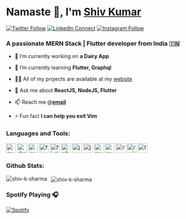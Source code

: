 # Namaste 🙏, I'm [Shiv Kumar][website]

[![Twitter Follow][twitterbadge]][twitterfollow]
[![LinkedIn Connect][linkedinbadge]][linkedin]
[![Instagram Follow][instabadge]][instagram]

### A passionate MERN Stack | Flutter developer from India 🇮🇳

- 🔭 I’m currently working on **a Dairy App**

- 🌱 I’m currently learning **Flutter, Graphql**

- 👨‍💻 All of my projects are available at my [website][website]

- 💬 Ask me about **ReactJS, NodeJS, Flutter**

- 📫 Reach me @**[email][email]**

- ⚡ Fun fact **I can help you exit Vim**

### Languages and Tools:

<p align="left">
<img src="https://unpkg.com/simple-icons@v3/icons/android.svg" alt="android" width="26" height="26"/>
<img src="https://www.vectorlogo.zone/logos/dartlang/dartlang-icon.svg" alt="dart" width="26" height="26"/>
<img src="https://devicon.dev/devicon.git/icons/express/express-original-wordmark.svg" alt="express" width="26" height="26"/>
<img src="https://www.vectorlogo.zone/logos/firebase/firebase-icon.svg" alt="firebase" width="26" height="26"/>
<img src="https://www.vectorlogo.zone/logos/flutterio/flutterio-icon.svg" alt="flutter" width="26" height="26"/>
<img src="https://www.vectorlogo.zone/logos/git-scm/git-scm-icon.svg" alt="git" width="26" height="26"/>
<img src="https://devicon.dev/devicon.git/icons/java/java-original-wordmark.svg" alt="java" width="26" height="26"/>
<img src="https://devicon.dev/devicon.git/icons/javascript/javascript-original.svg" alt="javascript" width="26" height="26"/>
<img src="https://devicon.dev/devicon.git/icons/mongodb/mongodb-original-wordmark.svg" alt="mongodb" width="26" height="26"/>
<img src="https://devicon.dev/devicon.git/icons/nodejs/nodejs-original-wordmark.svg" alt="nodejs" width="26" height="26"/>
<img src="https://devicon.dev/devicon.git/icons/react/react-original-wordmark.svg" alt="react" width="26" height="26"/>
<img src="https://devicon.dev/devicon.git/icons/redux/redux-original.svg" alt="redux" width="26" height="26"/>
<img src="https://devicon.dev/devicon.git/icons/typescript/typescript-original.svg" alt="typescript" width="26" height="26"/>
</p>

### Github Stats:

<p>
<img align="left" src="https://github-readme-stats.shiv-k-sharma.vercel.app/api/top-langs/?username=shiv-k-sharma&layout=compact&hide=html&title_color=ffffff&text_color=daf7dc&bg_color=151515" alt="shiv-k-sharma" />
</p>

<p>&nbsp;
<img align="center" src="https://github-readme-stats.shiv-k-sharma.vercel.app/api?username=shiv-k-sharma&&show_icons=true&title_color=ffffff&icon_color=bb2acf&text_color=daf7dc&bg_color=151515" alt="shiv-k-sharma" />
</p>

### Spotify Playing 🎧

[![Spotify][spotify]][spotifyopen]

[email]: mailto://kumarshivsharma12@gmail.com
[website]: https://shiv-k-sharma.github.io
[twitterfollow]: https://twitter.com/intent/follow?screen_name=_shiv_k_sharma
[linkedin]: https://linkedin.com/in/shiv-k-sharma
[instagram]: https://instagram.com/_shiv_k_sharma
[spotify]: https://spotify-now-playing.shiv-k-sharma.vercel.app/now-playing
[spotifyopen]: https://spotify-now-playing.shiv-k-sharma.vercel.app/now-playing?open
[twitterbadge]: https://img.shields.io/badge/twitter-%231DA1F2.svg?&style=for-the-badge&logo=twitter&logoColor=white
[linkedinbadge]: https://img.shields.io/badge/linkedin-%230077B5.svg?&style=for-the-badge&logo=linkedin&logoColor=white
[instabadge]: https://img.shields.io/badge/instagram-%23E4405F.svg?&style=for-the-badge&logo=instagram&logoColor=white
